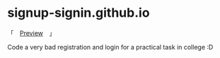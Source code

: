 # signup-signin.github.io

「　[Preview](https://ow1omir.github.io/signup-signin.github.io/?#)　」

Code a very bad registration and login for a practical task in college :D
